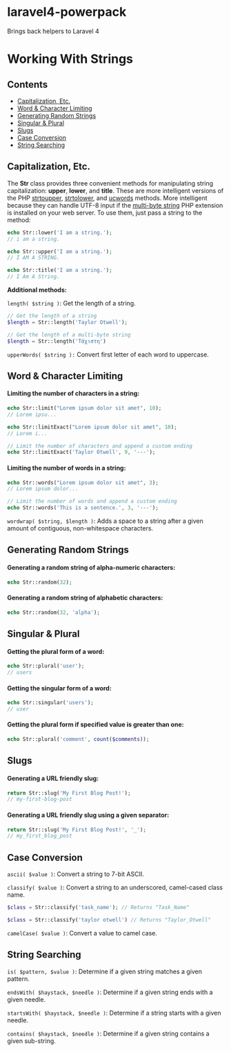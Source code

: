 laravel4-powerpack
==================

Brings back helpers to Laravel 4

# Working With Strings

## Contents

- [Capitalization, Etc.](#capitalization)
- [Word & Character Limiting](#limits)
- [Generating Random Strings](#random)
- [Singular & Plural](#singular-and-plural)
- [Slugs](#slugs)
- [Case Conversion](#case)
- [String Searching](#search)

<a name="capitalization"></a>
## Capitalization, Etc.

The **Str** class provides three convenient methods for manipulating string capitalization: **upper**, **lower**, and **title**. These are more intelligent versions of the PHP [strtoupper](http://php.net/manual/en/function.strtoupper.php), [strtolower](http://php.net/manual/en/function.strtolower.php), and [ucwords](http://php.net/manual/en/function.ucwords.php) methods. More intelligent because they can handle UTF-8 input if the [multi-byte string](http://php.net/manual/en/book.mbstring.php) PHP extension is installed on your web server. To use them, just pass a string to the method:

~~~php
echo Str::lower('I am a string.');
// i am a string.

echo Str::upper('I am a string.');
// I AM A STRING.

echo Str::title('I am a string.');
// I Am A String.
~~~

**Additional methods:**

`length( $string )`: Get the length of a string.

~~~php
// Get the length of a string
$length = Str::length('Taylor Otwell');

// Get the length of a multi-byte string
$length = Str::length('Τάχιστη')
~~~

`upperWords( $string ):` Convert first letter of each word to uppercase.

<a name="limits"></a>
## Word & Character Limiting

#### Limiting the number of characters in a string:

~~~php
echo Str::limit("Lorem ipsum dolor sit amet", 10);
// Lorem ipsu...

echo Str::limitExact("Lorem ipsum dolor sit amet", 10);
// Lorem i...

// Limit the number of characters and append a custom ending
echo Str::limitExact('Taylor Otwell', 9, '---');
~~~

#### Limiting the number of words in a string:

~~~php
echo Str::words("Lorem ipsum dolor sit amet", 3);
// Lorem ipsum dolor...

// Limit the number of words and append a custom ending
echo Str::words('This is a sentence.', 3, '---');
~~~

`wordwrap( $string, $length )`: Adds a space to a string after a given amount of contiguous, non-whitespace characters.

<a name="random"></a>
## Generating Random Strings

#### Generating a random string of alpha-numeric characters:

~~~php
echo Str::random(32);
~~~

#### Generating a random string of alphabetic characters:

~~~php
echo Str::random(32, 'alpha');
~~~

<a name="singular-and-plural"></a>
## Singular & Plural

#### Getting the plural form of a word:

~~~php
echo Str::plural('user');
// users
~~~

#### Getting the singular form of a word:

~~~php
echo Str::singular('users');
// user
~~~

#### Getting the plural form if specified value is greater than one:

~~~php
echo Str::plural('comment', count($comments));
~~~

<a name="slugs"></a>
## Slugs

#### Generating a URL friendly slug:

~~~php
return Str::slug('My First Blog Post!');
// my-first-blog-post
~~~

#### Generating a URL friendly slug using a given separator:

~~~php
return Str::slug('My First Blog Post!', '_');
// my_first_blog_post
~~~

<a name="case"></a>
## Case Conversion

`ascii( $value )`: Convert a string to 7-bit ASCII.

`classify( $value )`: Convert a string to an underscored, camel-cased class name.

~~~php
$class = Str::classify('task_name'); // Returns "Task_Name"

$class = Str::classify('taylor otwell') // Returns "Taylor_Otwell"
~~~

`camelCase( $value )`: Convert a value to camel case.

<a name="search"></a>
## String Searching

`is( $pattern, $value )`: Determine if a given string matches a given pattern.

`endsWith( $haystack, $needle )`: Determine if a given string ends with a given needle.

`startsWith( $haystack, $needle )`: Determine if a string starts with a given needle.

`contains( $haystack, $needle )`: Determine if a given string contains a given sub-string.